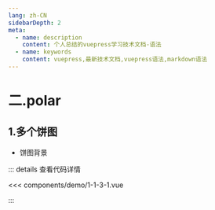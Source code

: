 ```yaml
---
lang: zh-CN
sidebarDepth: 2
meta:
  - name: description
    content: 个人总结的vuepress学习技术文档-语法
  - name: keywords
    content: vuepress,最新技术文档,vuepress语法,markdown语法
---
```


# 二.polar

## 1.多个饼图

- 饼图背景


  <Container url="/resume/?type=echarts&name=1-1-3-1.vue" />

::: details 查看代码详情

<<< components/demo/1-1-3-1.vue

:::